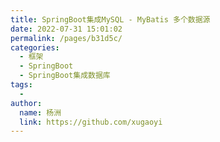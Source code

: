 ```yaml
---
title: SpringBoot集成MySQL - MyBatis 多个数据源
date: 2022-07-31 15:01:02
permalink: /pages/b31d5c/
categories:
  - 框架
  - SpringBoot
  - SpringBoot集成数据库
tags:
  - 
author: 
  name: 杨洲
  link: https://github.com/xugaoyi
---
```

